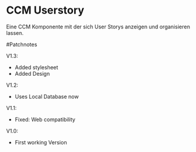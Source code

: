 # CCM Userstory
Eine CCM Komponente mit der sich User Storys anzeigen und organisieren lassen.

#Patchnotes

V1.3:
 - Added stylesheet
 - Added Design

V1.2:
 - Uses Local Database now

V1.1:
 - Fixed: Web compatibility

V1.0:
 - First working Version
